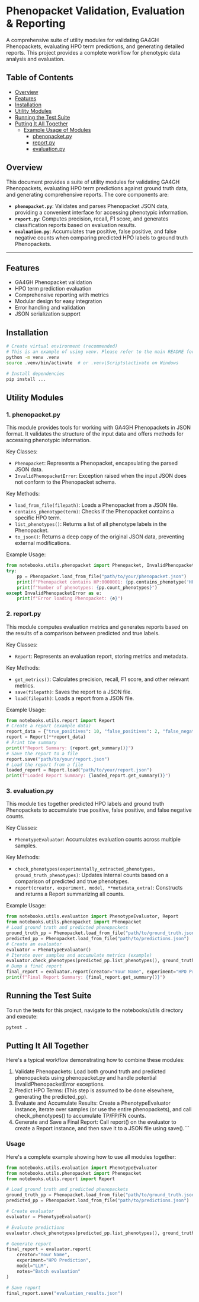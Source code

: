 # Phenopacket Validation, Evaluation & Reporting

A comprehensive suite of utility modules for validating GA4GH Phenopackets, evaluating HPO term predictions, and generating detailed reports. This project provides a complete workflow for phenotypic data analysis and evaluation.

## Table of Contents

- [Overview](#overview)
- [Features](#features)
- [Installation](#installation)
- [Utility Modules](#utils)
- [Running the Test Suite](#testing)
- [Putting It All Together](#workflow)
  - [Example Usage of Modules](#usage)
    * [phenopacket.py](#phenopacketpy)
    * [report.py](#reportpy)
    * [evaluation.py](#evaluationpy)

## Overview

This document provides a suite of utility modules for validating GA4GH Phenopackets, evaluating HPO term predictions against ground truth data, and generating comprehensive reports. The core components are:

- **`phenopacket.py`**: Validates and parses Phenopacket JSON data, providing a convenient interface for accessing phenotypic information.
- **`report.py`**: Computes precision, recall, F1 score, and generates classification reports based on evaluation results.
- **`evaluation.py`**: Accumulates true positive, false positive, and false negative counts when comparing predicted HPO labels to ground truth Phenopackets.

---

## Features

- GA4GH Phenopacket validation
- HPO term prediction evaluation
- Comprehensive reporting with metrics
- Modular design for easy integration
- Error handling and validation
- JSON serialization support

## Installation

```bash
# Create virtual environment (recommended)
# This is an example of using venv. Please refer to the main README for the Conda setup
python -m venv .venv
source .venv/bin/activate  # or .venv\Scripts\activate on Windows

# Install dependencies
pip install ...
```

## Utility Modules

### 1. phenopacket.py

This module provides tools for working with GA4GH Phenopackets in JSON format. It validates the structure of the input data and offers methods for accessing phenotypic information.

Key Classes:
- `Phenopacket`: Represents a Phenopacket, encapsulating the parsed JSON data.
- `InvalidPhenopacketError`: Exception raised when the input JSON does not conform to the Phenopacket schema.

Key Methods:
- `load_from_file(filepath)`: Loads a Phenopacket from a JSON file.
- `contains_phenotype(term)`: Checks if the Phenopacket contains a specific HPO term.
- `list_phenotypes()`: Returns a list of all phenotype labels in the Phenopacket.
- `to_json()`: Returns a deep copy of the original JSON data, preventing external modifications.

Example Usage:
```python
from notebooks.utils.phenopacket import Phenopacket, InvalidPhenopacketError
try:
    pp = Phenopacket.load_from_file("path/to/your/phenopacket.json")
    print(f"Phenopacket contains HP:0000001: {pp.contains_phenotype('HP:0000001')}")
    print(f"Number of phenotypes: {pp.count_phenotypes}")
except InvalidPhenopacketError as e:
    print(f"Error loading Phenopacket: {e}")
```

### 2. report.py

This module computes evaluation metrics and generates reports based on the results of a comparison between predicted and true labels.

Key Classes:
- `Report`: Represents an evaluation report, storing metrics and metadata.

Key Methods:
- `get_metrics()`: Calculates precision, recall, F1 score, and other relevant metrics.
- `save(filepath)`: Saves the report to a JSON file.
- `load(filepath)`: Loads a report from a JSON file.

Example Usage:
```python
from notebooks.utils.report import Report
# Create a report (example data)
report_data = {"true_positives": 10, "false_positives": 2, "false_negatives": 3}
report = Report(**report_data)
# Print the summary
print(f"Report Summary: {report.get_summary()}")
# Save the report to a file
report.save("path/to/your/report.json")
# Load the report from a file
loaded_report = Report.load("path/to/your/report.json")
print(f"Loaded Report Summary: {loaded_report.get_summary()}")
```

### 3. evaluation.py

This module ties together predicted HPO labels and ground truth Phenopackets to accumulate true positive, false positive, and false negative counts.

Key Classes:
- `PhenotypeEvaluator`: Accumulates evaluation counts across multiple samples.

Key Methods:
- `check_phenotypes(experimentally_extracted_phenotypes, ground_truth_phenotypes)`: Updates internal counts based on a comparison of predicted and true phenotypes.
- `report(creator, experiment, model, **metadata_extra)`: Constructs and returns a Report summarizing all counts.

Example Usage:
```python
from notebooks.utils.evaluation import PhenotypeEvaluator, Report
from notebooks.utils.phenopacket import Phenopacket
# Load ground truth and predicted phenopackets
ground_truth_pp = Phenopacket.load_from_file("path/to/ground_truth.json")
predicted_pp = Phenopacket.load_from_file("path/to/predictions.json")
# Create an evaluator
evaluator = PhenotypeEvaluator()
# Iterate over samples and accumulate metrics (example)
evaluator.check_phenotypes(predicted_pp.list_phenotypes(), ground_truth_pp.list_phenotypes())
# Dump a final report
final_report = evaluator.report(creator="Your Name", experiment="HPO Prediction", model="LLM")
print(f"Final Report Summary: {final_report.get_summary()}")
```

## Running the Test Suite

To run the tests for this project, navigate to the notebooks/utils directory and execute:
```bash
pytest .
```

## Putting It All Together

Here's a typical workflow demonstrating how to combine these modules:

1. Validate Phenopackets: Load both ground truth and predicted phenopackets using phenopacket.py and handle potential InvalidPhenopacketError exceptions.
2. Predict HPO Terms: (This step is assumed to be done elsewhere, generating the predicted_pp).
3. Evaluate and Accumulate Results: Create a PhenotypeEvaluator instance, iterate over samples (or use the entire phenopackets), and call check_phenotypes() to accumulate TP/FP/FN counts.
4. Generate and Save a Final Report: Call report() on the evaluator to create a Report instance, and then save it to a JSON file using save().```

### Usage

Here's a complete example showing how to use all modules together:

```python
from notebooks.utils.evaluation import PhenotypeEvaluator
from notebooks.utils.phenopacket import Phenopacket
from notebooks.utils.report import Report

# Load ground truth and predicted phenopackets
ground_truth_pp = Phenopacket.load_from_file("path/to/ground_truth.json")
predicted_pp = Phenopacket.load_from_file("path/to/predictions.json")

# Create evaluator
evaluator = PhenotypeEvaluator()

# Evaluate predictions
evaluator.check_phenotypes(predicted_pp.list_phenotypes(), ground_truth_pp)

# Generate report
final_report = evaluator.report(
    creator="Your Name",
    experiment="HPO Prediction",
    model="LLM",
    notes="Batch evaluation"
)

# Save report
final_report.save("evaluation_results.json")
```